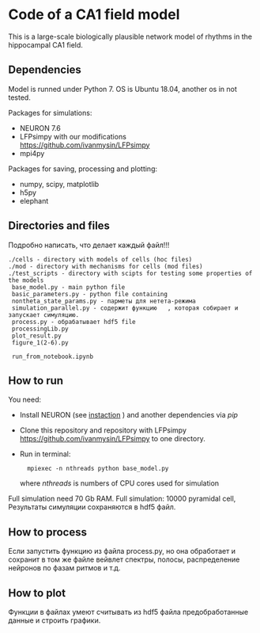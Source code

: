 Code of a CA1 field model
=========================

This is a large-scale biologically plausible network model of rhythms in the hippocampal CA1 field.

Dependencies
-----------------------------------
Model is runned under Python 7. OS is Ubuntu 18.04, another os in not tested.

Packages for simulations:
* NEURON 7.6
* LFPsimpy with our modifications <https://github.com/ivanmysin/LFPsimpy>
* mpi4py

Packages for saving, processing and plotting:
* numpy, scipy, matplotlib
* h5py
* elephant


Directories and files
-----------------------------------
Подробно написать, что делает каждый файл!!!

    ./cells - directory with models of cells (hoc files)
    ./mod - directory with mechanisms for cells (mod files)
    ./test_scripts - directory with scipts for testing some properties of the models
     base_model.py - main python file
     basic_parameters.py - python file containing
     nontheta_state_params.py - парметы для нетета-режима
     simulation_parallel.py - содержит функцию   , которая собирает и запускает симуляцию.
     process.py - обрабатывает hdf5 file
     processingLib.py
     plot_result.py
     figure_1(2-6).py
     
     run_from_notebook.ipynb
     



How to run
-----------------------------------
You need:
* Install NEURON (see [instaction](https://www.neuron.yale.edu/neuron/download/compile_linux) )
  and another dependencies via *pip*
* Clone this repository and repository with LFPsimpy <https://github.com/ivanmysin/LFPsimpy> to one directory.
* Run in terminal:
  
        mpiexec -n nthreads python base_model.py
  where *nthreads* is numbers of CPU cores used for simulation

Full simulation need 70 Gb RAM.
Full simulation: 10000 pyramidal cell, 
Результаты симуляции сохраняются в hdf5 файл.

How to process
-----------------------------------
Если запустить функцию из файла process.py, но она обработает и сохранит
в том же файле вейвлет спектры, полосы, распределение нейронов по фазам ритмов и т.д.

How to plot
-----------------------------------
Функции в файлах умеют считывать из hdf5 файла предобработанные данные и строить графики.
